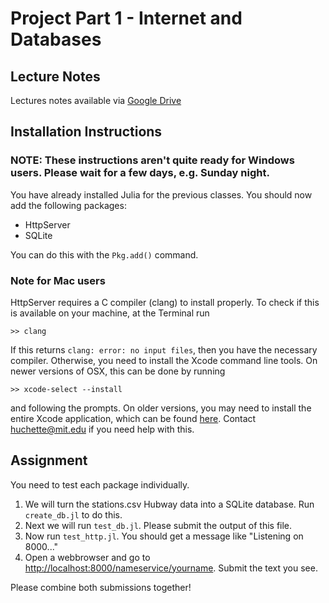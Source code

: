 # Project Part 1 - Internet and Databases

## Lecture Notes

Lectures notes available via [Google Drive](https://docs.google.com/presentation/d/1ubTf_Lt2JzKDkkDzDIG9BhrTKq1lpsd-P5t9nutp3C4/edit?usp=sharing)

## Installation Instructions

### NOTE: These instructions aren't quite ready for Windows users. Please wait for a few days, e.g. Sunday night.

You have already installed Julia for the previous classes. You should now add the following packages:

* HttpServer
* SQLite

You can do this with the `Pkg.add()` command.

### Note for Mac users
HttpServer requires a C compiler (clang) to install properly. To check if this is available on your machine, at the Terminal run 
```
>> clang
```
If this returns ``clang: error: no input files``, then you have the necessary compiler. Otherwise, you need to install the Xcode command line tools. On newer versions of OSX, this can be done by running 
```
>> xcode-select --install
```
and following the prompts. On older versions, you may need to install the entire Xcode application, which can be found [here](https://developer.apple.com/xcode/). Contact [huchette@mit.edu](huchette@mit.edu) if you need help with this. 

## Assignment

You need to test each package individually.

1. We will turn the stations.csv Hubway data into a SQLite database. Run `create_db.jl` to do this.
2. Next we will run `test_db.jl`. Please submit the output of this file.
3. Now run `test_http.jl`. You should get a message like "Listening on 8000..."
4. Open a webbrowser and go to [http://localhost:8000/nameservice/yourname](http://localhost:8000/nameservice/yourname). Submit the text you see.

Please combine both submissions together!
